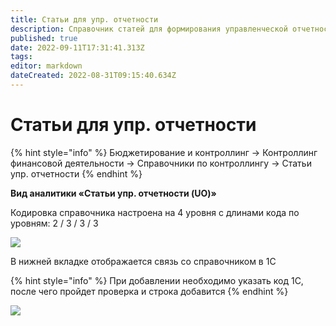 ```yaml
---
title: Статьи для упр. отчетности
description: Справочник статей для формирования управленческой отчетности 
published: true
date: 2022-09-11T17:31:41.313Z
tags: 
editor: markdown
dateCreated: 2022-08-31T09:15:40.634Z
---
```


# Статьи для упр. отчетности

{% hint style="info" %}
Бюджетирование и контроллинг → Контроллинг финансовой деятельности → Справочники по контроллингу → Статьи упр. отчетности
{% endhint %}

**Вид аналитики «Статьи упр. отчетности (UO)»**

Кодировка справочника настроена на 4 уровня с длинами кода по уровням: 2 / 3 / 3 / 3

![](<../../../.gitbook/assets/0 (84)>)

В нижней вкладке отображается связь со справочником в 1С

{% hint style="info" %}
При добавлении необходимо указать код 1С, после чего пройдет проверка и строка добавится
{% endhint %}

![](<../../../.gitbook/assets/1 (72)>)

